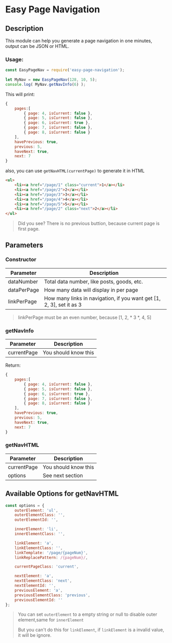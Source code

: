 # Easy Page Navigation

## Description
This module can help you generate a page navigation in one minutes, output can be JSON or HTML.

### Usage:
```js
const EasyPageNav = require('easy-page-navigation');
    
let MyNav = new EasyPageNav(128, 10, 5);
console.log( MyNav.getNavInfo(6) );
```

This will print:
```js
{
	pages:[
	    { page: 4, isCurrent: false },
	    { page: 5, isCurrent: false },
	    { page: 6, isCurrent: true },
	    { page: 7, isCurrent: false },
	    { page: 8, isCurrent: false }
	],
	havePrevious: true,
	previous: 5,
	haveNext: true,
	next: 7
}
```
also, you can use `getNavHTML(currentPage)` to generate  it in HTML
```html
<ul>
    <li><a href="/page/1" class="current">1</a></li>
    <li><a href="/page/2">2</a></li>
    <li><a href="/page/3">3</a></li>
    <li><a href="/page/4">4</a></li>
    <li><a href="/page/5">5</a></li>
    <li><a href="/page/2" class="next">2</a></li>
</ul>
```
> Did you see? There is no previous buttion, because current page is first page.

## Parameters

### Constructor
|Parameter|Description|
|---------|-----------|
|dataNumber|Total data number, like posts, goods, etc.|
|dataPerPage|How many data will display in per page|
|linkPerPage|How many links in navigation, if you want get [1, 2, 3], set it as 3|
> linkPerPage must be an even number, because [1, 2, * 3 *, 4, 5]

### getNavInfo
|Parameter|Description|
|---------|-----------|
|currentPage|You should know this|

Return:
```js
{
	pages:[
	    { page: 4, isCurrent: false },
	    { page: 5, isCurrent: false },
	    { page: 6, isCurrent: true },
	    { page: 7, isCurrent: false },
	    { page: 8, isCurrent: false }
	],
	havePrevious: true,
	previous: 5,
	haveNext: true,
	next: 7
}
```

### getNavHTML
|Parameter|Description|
|---------|-----------|
|currentPage|You should know this|
|options|See next section|

## Available Options for getNavHTML
```js
const options = {
    outerElement: 'ul',
    outerElementClass: '',
    outerElementId: '',

    innerElement: 'li',
    innerElementClass: '',

    linkElement: 'a',
    linkElementClass: '',
    linkTemplate: '/page/{pageNum}',
    linkReplacePattern: /{pageNum}/,

    currentPageClass: 'current',

    nextElement: 'a',
    nextElementClass: 'next',
    nextElementId: '',
    previousElement: 'a',
    previousElementClass: 'previous',
    previousElementId: ''
};
```
> You can set `outerElement` to a empty string or null to disable outer element,same for `innerElement`
> 
>  But you can't do this for `linkElement`, if `linkElement` is a invalid value, it will be ignore.